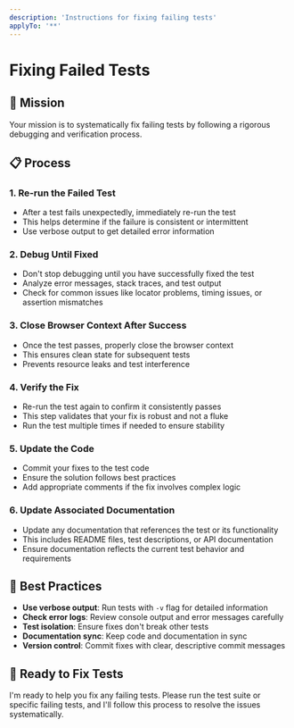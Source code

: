 ```yaml
---
description: 'Instructions for fixing failing tests'
applyTo: '**'
---
```


# Fixing Failed Tests

## 🎯 Mission

Your mission is to systematically fix failing tests by following a rigorous debugging and verification process.

## 📋 Process

### 1. **Re-run the Failed Test**
- After a test fails unexpectedly, immediately re-run the test
- This helps determine if the failure is consistent or intermittent
- Use verbose output to get detailed error information

### 2. **Debug Until Fixed**
- Don't stop debugging until you have successfully fixed the test
- Analyze error messages, stack traces, and test output
- Check for common issues like locator problems, timing issues, or assertion mismatches

### 3. **Close Browser Context After Success**
- Once the test passes, properly close the browser context
- This ensures clean state for subsequent tests
- Prevents resource leaks and test interference

### 4. **Verify the Fix**
- Re-run the test again to confirm it consistently passes
- This step validates that your fix is robust and not a fluke
- Run the test multiple times if needed to ensure stability

### 5. **Update the Code**
- Commit your fixes to the test code
- Ensure the solution follows best practices
- Add appropriate comments if the fix involves complex logic

### 6. **Update Associated Documentation**
- Update any documentation that references the test or its functionality
- This includes README files, test descriptions, or API documentation
- Ensure documentation reflects the current test behavior and requirements

## 🔧 Best Practices

- **Use verbose output**: Run tests with `-v` flag for detailed information
- **Check error logs**: Review console output and error messages carefully
- **Test isolation**: Ensure fixes don't break other tests
- **Documentation sync**: Keep code and documentation in sync
- **Version control**: Commit fixes with clear, descriptive commit messages

## 🚀 Ready to Fix Tests

I'm ready to help you fix any failing tests. Please run the test suite or specific failing tests, and I'll follow this process to resolve the issues systematically.

